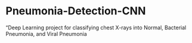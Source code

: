 # Pneumonia-Detection-CNN
“Deep Learning project for classifying chest X-rays into Normal, Bacterial Pneumonia, and Viral Pneumonia
